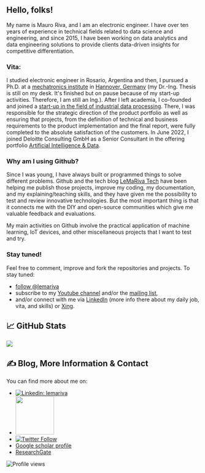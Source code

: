 
## Hello, folks!

My name is Mauro Riva, and I am an electronic engineer. I have over ten years of experience in technical fields related to data science and engineering, and since 2015, I have been working on data analytics and data engineering solutions to provide clients data-driven insights for competitive differentiation.

### Vita:
I studied electronic engineer in Rosario, Argentina and then, I pursued a Ph.D. at a [mechatronics institute](https://imes.uni-hannover.de) in [Hannover, Germany](https://en.wikipedia.org/wiki/Hanover) (my Dr.-Ing. Thesis is still on my desk. It's finished but on pause because of my start-up activities. Therefore, I am still an Ing.). After I left academia, I co-founded and joined a [start-up in the field of industrial data processing](https://finealyze.com). There, I was responsible for the strategic direction of the product portfolio as well as ensuring that projects, from the definition of technical and business requirements to the product implementation and the final report, were fully completed to the absolute satisfaction of the customers. In June 2022, I joined Deloitte Consulting GmbH as a Senior Consultant in the offering portfolio [Artificial Intelligence & Data](https://www2.deloitte.com/global/en/pages/strategy-operations/solutions/artificial-intelligence-and-data.html).

### Why am I using Github?
Since I was young, I have always built or programmed things to solve different problems. Github and the tech blog [LeMaRiva Tech](https://lemariva.com) have been helping me publish those projects, improve my coding, my documentation, and my explaining/teaching skills, and they have given me the possibility to test and review innovative technologies. But the most important thing is that it connects me with the DIY and open-source communities which give me valuable feedback and evaluations.

My main activities on Github involve the practical application of machine learning, IoT devices, and other miscellaneous projects that I want to test and try.

### Stay tuned!
Feel free to comment, improve and fork the repositories and projects. To stay tuned: 
* <a class="github-button" href="https://github.com/lemariva" aria-label="follow @lemariva on GitHub">follow @lemariva</a>
* subscribe to my  [Youtube channel](https://www.youtube.com/c/LeMaRivaTech?sub_confirmation=1) and/or the [mailing list](http://eepurl.com/gIQk9v), 
* and/or connect with me via [LinkedIn](https://www.linkedin.com/in/maurohriva/) (more info there about my daily job, vita, and skills) or [Xing](https://www.xing.com/profile/Mauro_Riva3/cv).

## &#x1f4c8; GitHub Stats

[<img src="https://github-readme-stats.vercel.app/api?username=lemariva&&show_icons=true">](https://github.com/lemariva)

## &#x270d; Blog, More Information & Contact
You can find more about me on: 

* [![Linkedin: lemariva](https://img.shields.io/badge/-Mauro%20Riva-blue?style=flat-square&logo=Linkedin&logoColor=white&link=https://www.linkedin.com/in/maurohriva/)](https://www.linkedin.com/in/mauro-riva-b706a0147/)
* [<img src="https://lemariva.com/storage/app/media/logo-text-white.svg" width="100px">](https://lemariva.com)
* [![Twitter Follow](https://img.shields.io/twitter/follow/lemariva?label=Follow)](https://twitter.com/lemariva)
* [Google scholar profile](https://scholar.google.de/citations?user=E61oIV0AAAAJ&hl=en)
* [ResearchGate](https://www.researchgate.net/profile/Mauro_Riva4)

![Profile views](https://gpvc.arturio.dev/lemariva)